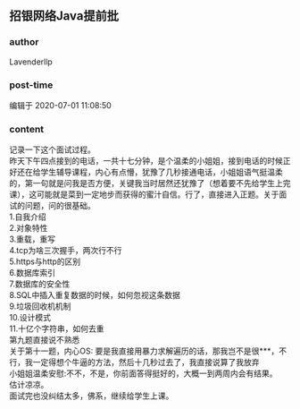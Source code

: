 ## 招银网络Java提前批
### author 
Lavenderllp
### post-time 

编辑于  2020-07-01 11:08:50
### content 
<div class="post-topic-des nc-post-content">
 记录一下这个面试过程。
 <br/>
 昨天下午四点接到的电话，一共十七分钟，是个温柔的小姐姐，接到电话的时候正好还在给学生辅导课程，内心有点懵，犹豫了几秒接通电话，小姐姐语气挺温柔的，第一句就是问我是否方便，关键我当时居然还犹豫了（想着要不先给学生上完课），这可能就是菜到一定地步而获得的蜜汁自信。行了，直接进入正题。关于面试的问题，问的很基础。
 <br/>
 1.自我介绍
 <br/>
 2.对象特性
 <br/>
 3.重载，重写
 <br/>
 4.tcp为啥三次握手，两次行不行
 <br/>
 5.https与http的区别
 <br/>
 6.数据库索引
 <br/>
 7.数据库的安全性
 <br/>
 8.SQL中插入重复数据的时候，如何忽视这条数据
 <br/>
 9.垃圾回收机机制
 <br/>
 10.设计模式
 <br/>
 11.十亿个字符串，如何去重
 <br/>
 第九题直接说不熟悉
 <br/>
 关于第十一题，内心OS: 要是我直接用暴力求解遍历的话，那我岂不是很***，不行，我一定得想个牛逼的方法，然后十几秒过去了，我直接说算了我放弃
 <br/>
 小姐姐温柔安慰:不不，不是，你前面答得挺好的，大概一到两周内会有结果。
 <br/>
 估计凉凉。
 <br/>
 面试完也没纠结太多，佛系，继续给学生上课。
 <br/>
 <br/>
 <br/>
</div>
